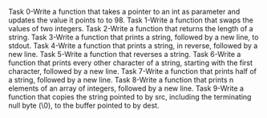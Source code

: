 Task 0-Write a function that takes a pointer to an int as parameter and updates the value it points to to 98.
Task 1-Write a function that swaps the values of two integers.
Task 2-Write a function that returns the length of a string.
Task 3-Write a function that prints a string, followed by a new line, to stdout.
Task 4-Write a function that prints a string, in reverse, followed by a new line.
Task 5-Write a function that reverses a string.
Task 6-Write a function that prints every other character of a string, starting with the first character, followed by a new line.
Task 7-Write a function that prints half of a string, followed by a new line.
Task 8-Write a function that prints n elements of an array of integers, followed by a new line.
Task 9-Write a function that copies the string pointed to by src, including the terminating null byte (\0), to the buffer pointed to by dest.
